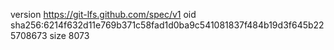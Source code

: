 version https://git-lfs.github.com/spec/v1
oid sha256:6214f632d11e769b371c58fad1d0ba9c541081837f484b19d3f645b225708673
size 8073
